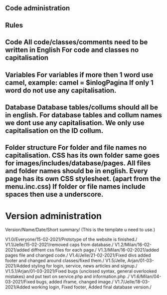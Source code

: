 Code administration
-------------------

Rules
-------------------
Code
All code/classes/comments need to be written in English
For code and classes no capitalisation
-------------------
Variables
For variables if more then 1 word use camel, example: camel = $inlogPagina
If only 1 word do not use any capitalisation.
-------------------
Database
Database tables/collums should all be in english.
For database tables and collum names we dont use any capitalisation.
We only use capitalisation on the ID collum.
-------------------
Folder structure
For folder and file names no capitalisation.
CSS has its own folder same goes for images/includes/database/pages.
All files and folder names should be in english.
Every page has its own CSS stylesheet. (apart from the menu.inc.css)
If folder or file names include spaces then use a underscore.
------------------

Version administration 
======================
Version/Name/Date/Short summary/ (This is the template u need to use.)

V1.0/Everyone/15-02-2021/Prototype of the website is finished./
V1.1/Jelle/15-02-2021/removed caps from database./
V1.2/Milan/16-02-2021/added diffrent css files for each page./
V1.3/Milan/16-02-2021/added pages file and changed code./
V1.4/Jelle/21-02-2021/Fixed divs added footer and changed around classes/fixed them./
V1.5/Jelle, Arjan/01-03-2021/Added styling for login, service, news articles and signup./
V1.5.1/Arjan/01-03-2021/Fixed bugs (unclosed syntax, general overlooked mistakes) and put text on service.php and information.php ./
V1.6/Milan/04-03-2021/Fixed bugs, added iframe, changed image./
V1.7/Jelle/18-03-2021/Added working login, Fixed footer, Added final database version./